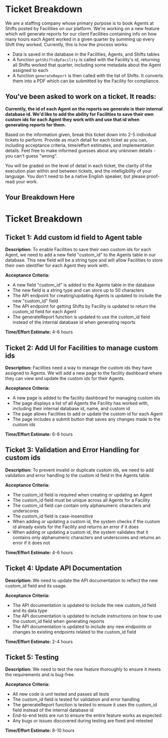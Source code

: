 # Ticket Breakdown
We are a staffing company whose primary purpose is to book Agents at Shifts posted by Facilities on our platform. We're working on a new feature which will generate reports for our client Facilities containing info on how many hours each Agent worked in a given quarter by summing up every Shift they worked. Currently, this is how the process works:

- Data is saved in the database in the Facilities, Agents, and Shifts tables
- A function `getShiftsByFacility` is called with the Facility's id, returning all Shifts worked that quarter, including some metadata about the Agent assigned to each
- A function `generateReport` is then called with the list of Shifts. It converts them into a PDF which can be submitted by the Facility for compliance.

## You've been asked to work on a ticket. It reads:

**Currently, the id of each Agent on the reports we generate is their internal database id. We'd like to add the ability for Facilities to save their own custom ids for each Agent they work with and use that id when generating reports for them.**


Based on the information given, break this ticket down into 2-5 individual tickets to perform. Provide as much detail for each ticket as you can, including acceptance criteria, time/effort estimates, and implementation details. Feel free to make informed guesses about any unknown details - you can't guess "wrong".


You will be graded on the level of detail in each ticket, the clarity of the execution plan within and between tickets, and the intelligibility of your language. You don't need to be a native English speaker, but please proof-read your work.

## Your Breakdown Here


# Ticket Breakdown

## Ticket 1: Add custom id field to Agent table

**Description:** To enable Facilities to save their own custom ids for each Agent, we need to add a new field "custom_id" to the Agents table in our database. This new field will be a string type and will allow Facilities to store their own identifier for each Agent they work with.

**Acceptance Criteria:**

-   A new field "custom_id" is added to the Agents table in the database
-   The new field is a string type and can store up to 50 characters
-   The API endpoint for creating/updating Agents is updated to include the new "custom_id" field
-   The API endpoint for getting Shifts by Facility is updated to return the custom_id field for each Agent
-   The generateReport function is updated to use the custom_id field instead of the internal database id when generating reports

**Time/Effort Estimate:** 4-6 hours

## Ticket 2: Add UI for Facilities to manage custom ids

**Description:** Facilities need a way to manage the custom ids they have assigned to Agents. We will add a new page to the facility dashboard where they can view and update the custom ids for their Agents.

**Acceptance Criteria:**

-   A new page is added to the facility dashboard for managing custom ids
-   The page displays a list of all Agents the Facility has worked with, including their internal database id, name, and custom id
-   The page allows Facilities to add or update the custom id for each Agent
-   The page includes a submit button that saves any changes made to the custom ids

**Time/Effort Estimate:** 6-8 hours

## Ticket 3: Validation and Error Handling for custom ids

**Description:** To prevent invalid or duplicate custom ids, we need to add validation and error handling to the custom id field in the Agents table.

**Acceptance Criteria:**

-   The custom_id field is required when creating or updating an Agent
-   The custom_id field must be unique across all Agents for a Facility
-   The custom_id field can contain only alphanumeric characters and underscores
-   The custom_id field is case-insensitive
-   When adding or updating a custom id, the system checks if the custom id already exists for the Facility and returns an error if it does
-   When adding or updating a custom id, the system validates that it contains only alphanumeric characters and underscores and returns an error if it does not

**Time/Effort Estimate:** 4-6 hours

## Ticket 4: Update API Documentation

**Description:** We need to update the API documentation to reflect the new custom_id field and its usage.

**Acceptance Criteria:**

-   The API documentation is updated to include the new custom_id field and its data type
-   The API documentation is updated to include instructions on how to use the custom_id field when generating reports
-   The API documentation is updated to include any new endpoints or changes to existing endpoints related to the custom_id field

**Time/Effort Estimate:** 2-4 hours

## Ticket 5: Testing

**Description:** We need to test the new feature thoroughly to ensure it meets the requirements and is bug-free.

**Acceptance Criteria:**

-   All new code is unit tested and passes all tests
-   The custom_id field is tested for validation and error handling
-   The generateReport function is tested to ensure it uses the custom_id field instead of the internal database id
-   End-to-end tests are run to ensure the entire feature works as expected
-   Any bugs or issues discovered during testing are fixed and retested

**Time/Effort Estimate:** 8-10 hours


